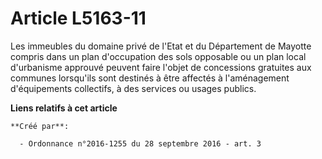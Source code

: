 # Article L5163-11

Les immeubles du domaine privé de l'Etat et du Département de Mayotte compris dans un plan d'occupation des sols opposable ou
un plan local d'urbanisme approuvé peuvent faire l'objet de concessions gratuites aux communes lorsqu'ils sont destinés à
être affectés à l'aménagement d'équipements collectifs, à des services ou usages publics.

**Liens relatifs à cet article**

	**Créé par**:

	  - Ordonnance n°2016-1255 du 28 septembre 2016 - art. 3
